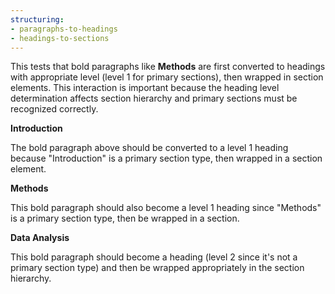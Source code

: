 ```yaml
---
structuring:
- paragraphs-to-headings
- headings-to-sections
---
```


This tests that bold paragraphs like **Methods** are first converted to headings with appropriate level (level 1 for primary sections), then wrapped in section elements. This interaction is important because the heading level determination affects section hierarchy and primary sections must be recognized correctly.

**Introduction**

The bold paragraph above should be converted to a level 1 heading because "Introduction" is a primary section type, then wrapped in a section element.

**Methods**

This bold paragraph should also become a level 1 heading since "Methods" is a primary section type, then be wrapped in a section.

**Data Analysis**

This bold paragraph should become a heading (level 2 since it's not a primary section type) and then be wrapped appropriately in the section hierarchy.